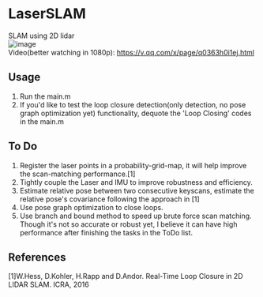 # LaserSLAM
SLAM using 2D lidar<br>
![image](https://github.com/meyiao/LaserSlam/blob/master/museum.png)<br>
Video(better watching in 1080p): https://v.qq.com/x/page/q0363h0i1ej.html<br>

## Usage
1. Run the main.m<br>
2. If you'd like to test the loop closure detection(only detection, no pose graph optimization yet) functionality, dequote the 'Loop Closing' codes in the main.m<br>

## To Do
1. Register the laser points in a probability-grid-map, it will help improve the scan-matching performance.[1]<br>
2. Tightly couple the Laser and IMU to improve robustness and efficiency.<br>
3. Estimate relative pose between two consecutive keyscans, estimate the relative pose's covariance following the approach in [1]<br>
4. Use pose graph optimization to close loops.<br>
5. Use branch and bound method to speed up brute force scan matching.<br>
Though it's not so accurate or robust yet, I believe it can have high performance after finishing the tasks in the ToDo list.

## References
[1]W.Hess, D.Kohler, H.Rapp and D.Andor. Real-Time Loop Closure in 2D LIDAR SLAM. ICRA, 2016<br>
